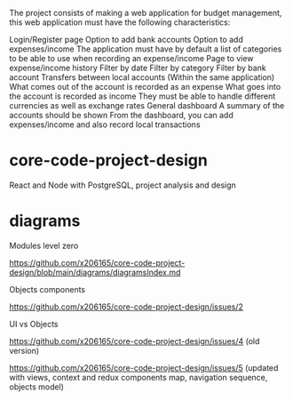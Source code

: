The project consists of making a web application for budget management, this web application must have the following characteristics:

Login/Register page
Option to add bank accounts
Option to add expenses/income
The application must have by default a list of categories to be able to use when recording an expense/income
Page to view expense/income history
Filter by date
Filter by category
Filter by bank account
Transfers between local accounts (Within the same application)
What comes out of the account is recorded as an expense
What goes into the account is recorded as income
They must be able to handle different currencies as well as exchange rates
General dashboard
A summary of the accounts should be shown
From the dashboard, you can add expenses/income and also record local transactions


# core-code-project-design

React and Node with PostgreSQL, project analysis and design

# diagrams

Modules level zero

https://github.com/x206165/core-code-project-design/blob/main/diagrams/diagramsIndex.md

Objects components

https://github.com/x206165/core-code-project-design/issues/2

UI vs Objects

https://github.com/x206165/core-code-project-design/issues/4  (old version) 

https://github.com/x206165/core-code-project-design/issues/5  (updated with views, context and redux components map, navigation sequence, objects model) 

